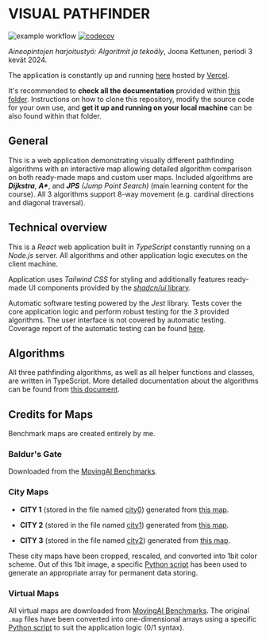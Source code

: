 # VISUAL PATHFINDER

![example workflow](https://github.com/joonarafael/visualpathfinder/actions/workflows/testing.yml/badge.svg) [![codecov](https://codecov.io/gh/joonarafael/visualpathfinder/graph/badge.svg?token=V8S1HKI7V1)](https://codecov.io/gh/joonarafael/visualpathfinder)

_Aineopintojen harjoitustyö: Algoritmit ja tekoäly_, Joona Kettunen, periodi 3 kevät 2024.

The application is constantly up and running [here](https://visualpathfinder.vercel.app/ "Visual Pathfinder Web Application") hosted by [Vercel](https://vercel.com/ "Vercel Homepage").

It's recommended to **check all the documentation** provided within [this folder](https://github.com/joonarafael/visualpathfinder/tree/main/documentation "Project Documentation Folder"). Instructions on how to clone this repository, modify the source code for your own use, and **get it up and running on your local machine** can be also found within that folder.

## General

This is a web application demonstrating visually different pathfinding algorithms with an interactive map allowing detailed algorithm comparison on both ready-made maps and custom user maps. Included algorithms are _**Dijkstra**_, **_A\*_**, and _**JPS** (Jump Point Search)_ (main learning content for the course). All 3 algorithms support 8-way movement (e.g. cardinal directions and diagonal traversal).

## Technical overview

This is a _React_ web application built in _TypeScript_ constantly running on a _Node.js_ server. All algorithms and other application logic executes on the client machine.

Application uses _Tailwind CSS_ for styling and additionally features ready-made UI components provided by the [_shadcn/ui_ library](https://ui.shadcn.com/ "shadcn/ui Homepage").

Automatic software testing powered by the _Jest_ library. Tests cover the core application logic and perform robust testing for the 3 provided algorithms. The user interface is not covered by automatic testing. Coverage report of the automatic testing can be found [here](https://app.codecov.io/gh/joonarafael/visualpathfinder "Codecov Report for Visual Pathfinder").

## Algorithms

All three pathfinding algorithms, as well as all helper functions and classes, are written in TypeScript. More detailed documentation about the algorithms can be found from [this document](https://github.com/joonarafael/visualpathfinder/tree/main/documentation/implementation_document.md "Implementation Document").

## Credits for Maps

Benchmark maps are created entirely by me.

### Baldur's Gate

Downloaded from the [MovingAI Benchmarks](https://www.movingai.com/benchmarks/index.html "Moving AI Lab Map Benchmarks").

### City Maps

- **CITY 1** (stored in the file named [city0](https://github.com/joonarafael/visualpathfinder/tree/main/app/maps/cities/city0.tsx "Open File 'city0.tsx'")) generated from [this map](https://nextcity.org/images/made/BoeingStreetNetworkVisualLead_920_642_920_642_80.jpg "Open Original Reference for City 1").

- **CITY 2** (stored in the file named [city1](https://github.com/joonarafael/visualpathfinder/tree/main/app/maps/cities/city1.tsx "Open File 'city1.tsx'")) generated from [this map](https://s.hdnux.com/photos/61/76/04/13099288/3/rawImage.jpg "Open Original Reference for City 2").

- **CITY 3** (stored in the file named [city2](https://github.com/joonarafael/visualpathfinder/tree/main/app/maps/cities/city2.tsx "Open File 'city2.tsx'")) generated from [this map](https://s.hdnux.com/photos/61/76/04/13099293/3/rawImage.jpg "Open Original Reference for City 3").

These city maps have been cropped, rescaled, and converted into 1bit color scheme. Out of this 1bit image, a specific [Python script](https://github.com/joonarafael/visualpathfinder/tree/main/supportingtools/1bitimagetolist.py "1 Bit Image to Array Python Script") has been used to generate an appropriate array for permanent data storing.

### Virtual Maps

All virtual maps are downloaded from [MovingAI Benchmarks](https://www.movingai.com/benchmarks/index.html "Moving AI Lab Map Benchmarks"). The original `.map` files have been converted into one-dimensional arrays using a specific [Python script](https://github.com/joonarafael/visualpathfinder/tree/main/supportingtools/convertmaptoarray.py "Convert Moving AI map to Array Python Script") to suit the application logic (0/1 syntax).
